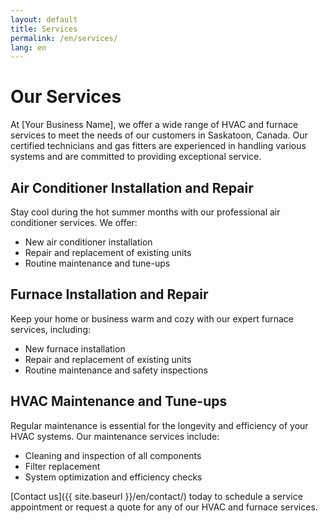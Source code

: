 ```yaml
---
layout: default
title: Services
permalink: /en/services/
lang: en
---
```


# Our Services

At [Your Business Name], we offer a wide range of HVAC and furnace services to meet the needs of our customers in Saskatoon, Canada. Our certified technicians and gas fitters are experienced in handling various systems and are committed to providing exceptional service.

## Air Conditioner Installation and Repair

Stay cool during the hot summer months with our professional air conditioner services. We offer:

- New air conditioner installation
- Repair and replacement of existing units
- Routine maintenance and tune-ups

## Furnace Installation and Repair

Keep your home or business warm and cozy with our expert furnace services, including:

- New furnace installation
- Repair and replacement of existing units
- Routine maintenance and safety inspections

## HVAC Maintenance and Tune-ups

Regular maintenance is essential for the longevity and efficiency of your HVAC systems. Our maintenance services include:

- Cleaning and inspection of all components
- Filter replacement
- System optimization and efficiency checks

[Contact us]({{ site.baseurl }}/en/contact/) today to schedule a service appointment or request a quote for any of our HVAC and furnace services.

